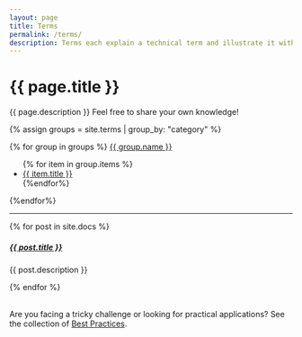 ```yaml
---
layout: page
title: Terms
permalink: /terms/
description: Terms each explain a technical term and illustrate it with practical examples. They primarily serve the level of factual knowledge by providing background knowledge to develop practical applications with shape-changing interfaces.
---
```


# {{ page.title }}

{{ page.description }} 
Feel free to share your own knowledge!  

{% assign groups = site.terms | group_by: "category" %}

{% for group in groups %}
<a class="capitalizeAll capitalizeAll topic topic-{{ group.name | downcase | strip | replace:'user experience', 'user-experience'}}" href="{{ site.baseurl }}/{{ group.name | downcase | strip | replace:'user experience', 'user-experience' }}/">{{ group.name }}</a> 

<ul class="plain column">
{% for item in group.items %}
<li>
    <a href="{{ item.url | prepend: site.baseurl }}">{{ item.title }}</a>
</li>
{%endfor%}
</ul>

{%endfor%}

<div class="section-index">
    <hr class="panel-line">
    {% for post in site.docs  %}        
    <div class="entry">
    <h5><a href="{{ post.url | prepend: site.baseurl }}">{{ post.title }}</a></h5>
    <p>{{ post.description }}</p>
    </div>{% endfor %}
</div>

<br>
<p>Are you facing a tricky challenge or looking for practical applications? See the collection of <a href="{{site.baseurl}}/best-practices">Best Practices</a>.</p>